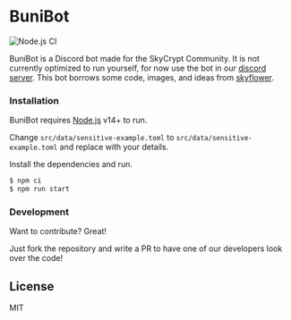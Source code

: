 # BuniBot
![Node.js CI](https://github.com/SkyCryptWebsite/BuniBot/workflows/Node.js%20CI/badge.svg)

BuniBot is a Discord bot made for the SkyCrypt Community. It is not currently optimized to run yourself, for now use the bot in our [discord server](https://discord.gg/cNgADv2kEQ). This bot borrows some code, images, and ideas from [skyflower](https://github.com/LeaPhant/skyflower).

### Installation

BuniBot requires [Node.js](https://nodejs.org/) v14+ to run.

Change `src/data/sensitive-example.toml` to `src/data/sensitive-example.toml` and replace with your details.

Install the dependencies and run.

```sh
$ npm ci
$ npm run start
```
### Development

Want to contribute? Great!

Just fork the repository and write a PR to have one of our developers look over the code!


License
----
MIT






